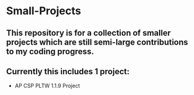 # Small-Projects

## This repository is for a collection of smaller projects which are still semi-large contributions to my coding progress.

## Currently this includes 1 project:
- AP CSP PLTW 1.1.9 Project